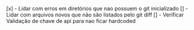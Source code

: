 [x] - Lidar com erros em diretórios que nao possuem o git inicializado
[] - Lidar com arquivos novos que não são listados pelo git diff
[] - Verificar Validação de chave de api para nao ficar hardcoded
